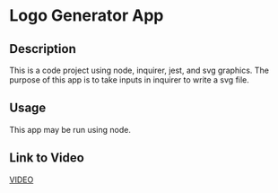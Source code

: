 # Logo Generator App

## Description
This is a code project using node, inquirer, jest, and svg graphics. The purpose of this app is to take inputs in inquirer to write a svg file.

## Usage
This app may be run using node.

## Link to Video
[VIDEO](https://drive.google.com/file/d/183tvpFSkJhHv9EttxFXSvmahDuUN8sMr/view?usp=sharing)


